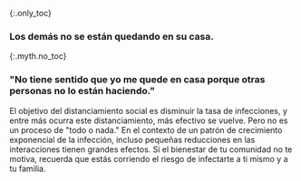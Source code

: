 {:.only_toc}
### Los demás no se están quedando en su casa.

{:.myth.no_toc}
### "No tiene sentido que yo me quede en casa porque otras personas no lo están haciendo."

El objetivo del distanciamiento social es disminuir la tasa de infecciones, y entre más ocurra este distanciamiento, más efectivo se vuelve. Pero no es un proceso de "todo o nada." En el contexto de un patrón de crecimiento exponencial de la infección, incluso pequeñas reducciones en las interacciones tienen grandes efectos. Si el bienestar de tu comunidad no te motiva, recuerda que estás corriendo el riesgo de infectarte a ti mismo y a tu familia.
